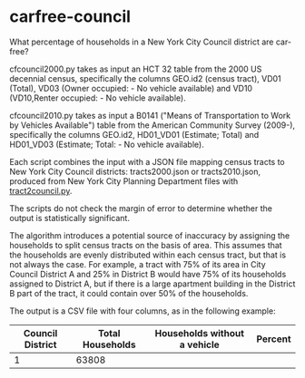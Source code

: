 # carfree-council
What percentage of households in a New York City Council district are car-free?

cfcouncil2000.py takes as input an HCT 32 table from the 2000 US decennial census, specifically the columns GEO.id2 (census tract), VD01 (Total), VD03 (Owner occupied: - No vehicle available) and VD10 (VD10,Renter occupied: - No vehicle available).  

cfcouncil2010.py takes as input a B0141 ("Means of Transportation to Work by Vehicles Available") table from the American Community Survey (2009-), specifically the columns GEO.id2, HD01_VD01 (Estimate; Total) and HD01_VD03 (Estimate; Total: - No vehicle available).

Each script combines the input with a JSON file mapping census tracts to New York City Council districts: tracts2000.json or tracts2010.json, produced from New York City Planning Department files with [tract2council.py](https://github.com/capntransit/tract2council).

The scripts do not check the margin of error to determine whether the output is statistically significant.

The algorithm introduces a potential source of inaccuracy by assigning the households to split census tracts on the basis of area.  This assumes that the households are evenly distributed within each census tract, but that is not always the case.  For example, a tract with 75% of its area in City Council District A and 25% in District B would have 75% of its households assigned to District A, but if there is a large apartment building in the District B part of the tract, it could contain over 50% of the households.

The output is a CSV file with four columns, as in the following example:

Council District | Total Households | Households without a vehicle | Percent
--- | --- | --- | ---
1 | 63808 | 
